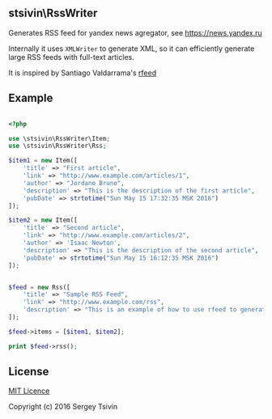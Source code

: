 ## stsivin\RssWriter

Generates RSS feed for yandex news agregator, see https://news.yandex.ru

Internally it uses `XMLWriter` to generate XML, so it can efficiently generate large RSS feeds with full-text articles.

It is inspired by Santiago Valdarrama's [rfeed](https://github.com/svpino/rfeed)

## Example

```php

<?php

use \stsivin\RssWriter\Item;
use \stsivin\RssWriter\Rss;

$item1 = new Item([
    'title' => "First article",
    'link' => "http://www.example.com/articles/1",
    'author' => "Jordano Bruno",
    'description' => "This is the description of the first article",
    'pubDate' => strtotime("Sun May 15 17:32:35 MSK 2016")
]);

$item2 = new Item([
    'title' => "Second article",
    'link' => "http://www.example.com/articles/2",
    'author' => 'Isaac Newton',
    'description' => "This is the description of the second article",
    'pubDate' => strtotime("Sun May 15 16:12:35 MSK 2016")
]);


$feed = new Rss([
    'title' => "Sample RSS Feed",
    'link' => "http://www.example.com/rss",
    'description' => "This is an example of how to use rfeed to generate an RSS 2.0 feed",
]);

$feed->items = [$item1, $item2];

print $feed->rss();

```


## License

[MIT Licence](https://github.com/sergeytsivin/yandex-news-rss-writer/blob/master/LICENSE)

Copyright (c) 2016 Sergey Tsivin
